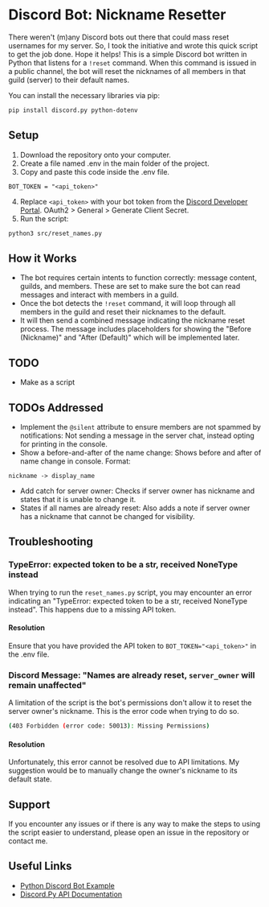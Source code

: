 # Discord Bot: Nickname Resetter
There weren't (m)any Discord bots out there that could mass reset usernames for my server. So, I took the initiative and wrote this quick script to get the job done. Hope it helps! This is a simple Discord bot written in Python that listens for a `!reset` command. When this command is issued in a public channel, the bot will reset the nicknames of all members in that guild (server) to their default names. 

You can install the necessary libraries via pip:
```bash
pip install discord.py python-dotenv
```


## Setup
1. Download the repository onto your computer.
2. Create a file named .env in the main folder of the project.
3. Copy and paste this code inside the .env file.
```
BOT_TOKEN = "<api_token>"
```
4. Replace `<api_token>` with your bot token from the [Discord Developer Portal](https://discord.com/developers/applications). OAuth2 > General > Generate Client Secret.
5. Run the script:
```bash
python3 src/reset_names.py
```

## How it Works
- The bot requires certain intents to function correctly: message content, guilds, and members. These are set to make sure the bot can read messages and interact with members in a guild.
- Once the bot detects the `!reset` command, it will loop through all members in the guild and reset their nicknames to the default. 
- It will then send a combined message indicating the nickname reset process. The message includes placeholders for showing the "Before (Nickname)" and "After (Default)" which will be implemented later.

## TODO
- Make as a script

## TODOs Addressed
- Implement the `@silent` attribute to ensure members are not spammed by notifications: Not sending a message in the server chat, instead opting for printing in the console.
- Show a before-and-after of the name change: Shows before and after of name change in console. Format:
```
nickname -> display_name
```
- Add catch for server owner: Checks if server owner has nickname and states that it is unable to change it.
- States if all names are already reset: Also adds a note if server owner has a nickname that cannot be changed for visibility.

## Troubleshooting
### TypeError: expected token to be a str, received NoneType instead
When trying to run the `reset_names.py` script, you may encounter an error indicating an "TypeError: expected token to be a str, received NoneType instead". This happens due to a missing API token.
#### Resolution
Ensure that you have provided the API token to `BOT_TOKEN="<api_token>"` in the .env file.

### Discord Message: "Names are already reset, `server_owner` will remain unaffected"
A limitation of the script is the bot's permissions don't allow it to reset the server owner's nickname. This is the error code when trying to do so.
```bash
(403 Forbidden (error code: 50013): Missing Permissions)
```
#### Resolution
Unfortunately, this error cannot be resolved due to API limitations. My suggestion would be to manually change the owner's nickname to its default state.


## Support
If you encounter any issues or if there is any way to make the steps to using the script easier to understand, please open an issue in the repository or contact me.

## Useful Links
- [Python Discord Bot Example](https://realpython.com/how-to-make-a-discord-bot-python/)
- [Discord.Py API Documentation](https://discordpy.readthedocs.io/en/stable/api.html)

